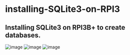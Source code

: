 # installing-SQLite3-on-RPI3
Installing SQLite3 on RPI3B+ to create databases.
---
![image](https://user-images.githubusercontent.com/124895858/218455802-716a5a77-6549-46c2-bc0b-c85d15668271.png)
![image](https://user-images.githubusercontent.com/124895858/218455872-c4d21f2b-71a0-4248-9b8d-59d6662ff67b.png)
![image](https://user-images.githubusercontent.com/124895858/218456027-b48cbaa1-31eb-4938-b08f-9e2b044d60f2.png)
